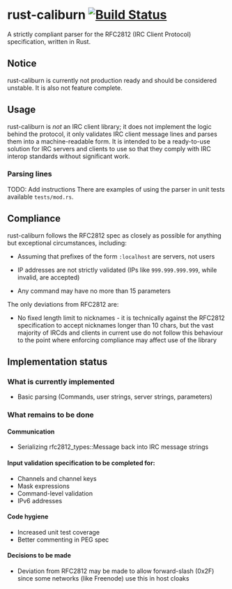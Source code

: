 # rust-caliburn [![Build Status][ci-build-stat]][ci-link]
A strictly compliant parser for the RFC2812 (IRC Client Protocol) specification,
written in Rust.

## Notice
rust-caliburn is currently not production ready and should be considered
unstable. It is also not feature complete.

## Usage
rust-caliburn is *not* an IRC client library; it does not implement the logic
behind the protocol, it only validates IRC client message lines and parses them
into a machine-readable form. It is intended to be a ready-to-use solution for
IRC servers and clients to use so that they comply with IRC interop standards
without significant work.

### Parsing lines
TODO: Add instructions
There are examples of using the parser in unit tests available `tests/mod.rs`.

## Compliance
rust-caliburn follows the RFC2812 spec as closely as possible for anything but
exceptional circumstances, including:

 * Assuming that prefixes of the form `:localhost` are servers, not users

 * IP addresses are not strictly validated (IPs like `999.999.999.999`, while
      invalid, are accepted)

 * Any command may have no more than 15 parameters

The only deviations from RFC2812 are:

 * No fixed length limit to nicknames - it is technically against
   the RFC2812 specification to accept nicknames longer than 10 chars, but
   the vast majority of IRCds and clients in current use do not follow this
   behaviour to the point where enforcing compliance may affect use of the
   library

## Implementation status

### What is currently implemented

  * Basic parsing (Commands, user strings, server strings, parameters)

### What remains to be done

#### Communication
  * Serializing rfc2812_types::Message back into IRC message strings

#### Input validation specification to be completed for:
  * Channels and channel keys
  * Mask expressions
  * Command-level validation
  * IPv6 addresses

#### Code hygiene
  * Increased unit test coverage
  * Better commenting in PEG spec

#### Decisions to be made
  * Deviation from RFC2812 may be made to allow forward-slash (0x2F) since
    some networks (like Freenode) use this in host cloaks

[ci-build-stat]: https://travis-ci.org/ceph3us/rust-caliburn.svg?branch=master
[ci-link]: https://travis-ci.org/ceph3us/rust-caliburn
